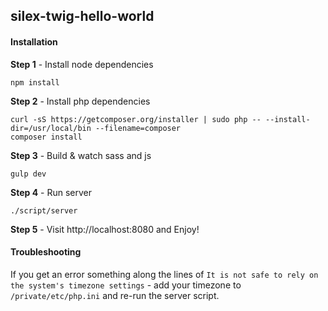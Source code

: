 ## silex-twig-hello-world

#### Installation

**Step 1** - Install node dependencies

```
npm install
```

**Step 2** - Install php dependencies

```
curl -sS https://getcomposer.org/installer | sudo php -- --install-dir=/usr/local/bin --filename=composer
composer install
```

**Step 3** - Build & watch sass and js

```
gulp dev
```

**Step 4** - Run server

```
./script/server
```

**Step 5** - Visit http://localhost:8080 and Enjoy!

#### Troubleshooting

If you get an error something along the lines of `It is not safe to rely on the system's timezone settings` - add your timezone to `/private/etc/php.ini` and re-run the server script.